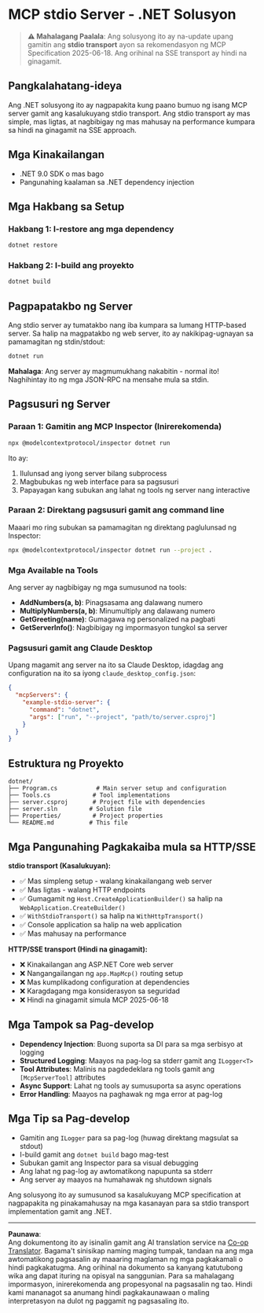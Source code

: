 <!--
CO_OP_TRANSLATOR_METADATA:
{
  "original_hash": "69372338676e01a2c97f42f70fdfbf42",
  "translation_date": "2025-08-26T20:24:12+00:00",
  "source_file": "03-GettingStarted/05-stdio-server/solution/dotnet/README.md",
  "language_code": "tl"
}
-->
# MCP stdio Server - .NET Solusyon

> **⚠️ Mahalagang Paalala**: Ang solusyong ito ay na-update upang gamitin ang **stdio transport** ayon sa rekomendasyon ng MCP Specification 2025-06-18. Ang orihinal na SSE transport ay hindi na ginagamit.

## Pangkalahatang-ideya

Ang .NET solusyong ito ay nagpapakita kung paano bumuo ng isang MCP server gamit ang kasalukuyang stdio transport. Ang stdio transport ay mas simple, mas ligtas, at nagbibigay ng mas mahusay na performance kumpara sa hindi na ginagamit na SSE approach.

## Mga Kinakailangan

- .NET 9.0 SDK o mas bago
- Pangunahing kaalaman sa .NET dependency injection

## Mga Hakbang sa Setup

### Hakbang 1: I-restore ang mga dependency

```bash
dotnet restore
```

### Hakbang 2: I-build ang proyekto

```bash
dotnet build
```

## Pagpapatakbo ng Server

Ang stdio server ay tumatakbo nang iba kumpara sa lumang HTTP-based server. Sa halip na magpatakbo ng web server, ito ay nakikipag-ugnayan sa pamamagitan ng stdin/stdout:

```bash
dotnet run
```

**Mahalaga**: Ang server ay magmumukhang nakabitin - normal ito! Naghihintay ito ng mga JSON-RPC na mensahe mula sa stdin.

## Pagsusuri ng Server

### Paraan 1: Gamitin ang MCP Inspector (Inirerekomenda)

```bash
npx @modelcontextprotocol/inspector dotnet run
```

Ito ay:
1. Ilulunsad ang iyong server bilang subprocess
2. Magbubukas ng web interface para sa pagsusuri
3. Papayagan kang subukan ang lahat ng tools ng server nang interactive

### Paraan 2: Direktang pagsusuri gamit ang command line

Maaari mo ring subukan sa pamamagitan ng direktang paglulunsad ng Inspector:

```bash
npx @modelcontextprotocol/inspector dotnet run --project .
```

### Mga Available na Tools

Ang server ay nagbibigay ng mga sumusunod na tools:

- **AddNumbers(a, b)**: Pinagsasama ang dalawang numero
- **MultiplyNumbers(a, b)**: Minumultiply ang dalawang numero  
- **GetGreeting(name)**: Gumagawa ng personalized na pagbati
- **GetServerInfo()**: Nagbibigay ng impormasyon tungkol sa server

### Pagsusuri gamit ang Claude Desktop

Upang magamit ang server na ito sa Claude Desktop, idagdag ang configuration na ito sa iyong `claude_desktop_config.json`:

```json
{
  "mcpServers": {
    "example-stdio-server": {
      "command": "dotnet",
      "args": ["run", "--project", "path/to/server.csproj"]
    }
  }
}
```

## Estruktura ng Proyekto

```
dotnet/
├── Program.cs           # Main server setup and configuration
├── Tools.cs            # Tool implementations
├── server.csproj       # Project file with dependencies
├── server.sln         # Solution file
├── Properties/         # Project properties
└── README.md          # This file
```

## Mga Pangunahing Pagkakaiba mula sa HTTP/SSE

**stdio transport (Kasalukuyan):**
- ✅ Mas simpleng setup - walang kinakailangang web server
- ✅ Mas ligtas - walang HTTP endpoints
- ✅ Gumagamit ng `Host.CreateApplicationBuilder()` sa halip na `WebApplication.CreateBuilder()`
- ✅ `WithStdioTransport()` sa halip na `WithHttpTransport()`
- ✅ Console application sa halip na web application
- ✅ Mas mahusay na performance

**HTTP/SSE transport (Hindi na ginagamit):**
- ❌ Kinakailangan ang ASP.NET Core web server
- ❌ Nangangailangan ng `app.MapMcp()` routing setup
- ❌ Mas kumplikadong configuration at dependencies
- ❌ Karagdagang mga konsiderasyon sa seguridad
- ❌ Hindi na ginagamit simula MCP 2025-06-18

## Mga Tampok sa Pag-develop

- **Dependency Injection**: Buong suporta sa DI para sa mga serbisyo at logging
- **Structured Logging**: Maayos na pag-log sa stderr gamit ang `ILogger<T>`
- **Tool Attributes**: Malinis na pagdedeklara ng tools gamit ang `[McpServerTool]` attributes
- **Async Support**: Lahat ng tools ay sumusuporta sa async operations
- **Error Handling**: Maayos na paghawak ng mga error at pag-log

## Mga Tip sa Pag-develop

- Gamitin ang `ILogger` para sa pag-log (huwag direktang magsulat sa stdout)
- I-build gamit ang `dotnet build` bago mag-test
- Subukan gamit ang Inspector para sa visual debugging
- Ang lahat ng pag-log ay awtomatikong napupunta sa stderr
- Ang server ay maayos na humahawak ng shutdown signals

Ang solusyong ito ay sumusunod sa kasalukuyang MCP specification at nagpapakita ng pinakamahusay na mga kasanayan para sa stdio transport implementation gamit ang .NET.

---

**Paunawa**:  
Ang dokumentong ito ay isinalin gamit ang AI translation service na [Co-op Translator](https://github.com/Azure/co-op-translator). Bagama't sinisikap naming maging tumpak, tandaan na ang mga awtomatikong pagsasalin ay maaaring maglaman ng mga pagkakamali o hindi pagkakatugma. Ang orihinal na dokumento sa kanyang katutubong wika ang dapat ituring na opisyal na sanggunian. Para sa mahalagang impormasyon, inirerekomenda ang propesyonal na pagsasalin ng tao. Hindi kami mananagot sa anumang hindi pagkakaunawaan o maling interpretasyon na dulot ng paggamit ng pagsasaling ito.